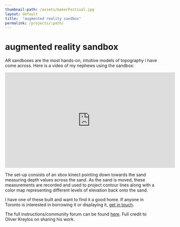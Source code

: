 ```yaml
---
thumbnail-path: /assets/makerFestival.jpg
layout: default
title:  "augmented reality sandbox"
permalink: /projects/:path/
---
```


# augmented reality sandbox

AR sandboxes are the most hands-on, intuitive models of topography i have come across. Here is a video of my nephews using the sandbox:

<p align="center"><iframe display="block" width="560" height="315" src="https://www.youtube.com/embed/atgd-5B7AYw" frameborder="0" allowfullscreen></iframe></p>



The set-up consists of an xbox kinect pointing down towards the sand measuring depth values across the sand. As the sand is moved, these measurements are recorded and used to project contour lines along with a color map representing different levels of elevation back onto the sand.

I have one of these built and want to find it a good home. If anyone in Toronto is interested in borrowing it or displaying it, [get in touch](https://twitter.com/YKCzoli).

The full instructions/community forum can be found [here](http://doc-ok.org/?p=164). Full credit to Oliver Kreylos on sharing his work.
